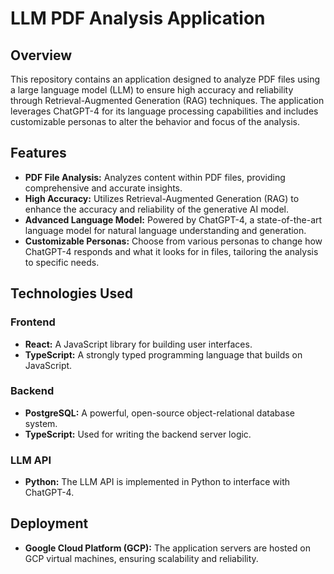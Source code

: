 # LLM PDF Analysis Application

## Overview

This repository contains an application designed to analyze PDF files using a large language model (LLM) to ensure high accuracy and reliability through Retrieval-Augmented Generation (RAG) techniques. The application leverages ChatGPT-4 for its language processing capabilities and includes customizable personas to alter the behavior and focus of the analysis.

## Features

- **PDF File Analysis:** Analyzes content within PDF files, providing comprehensive and accurate insights.
- **High Accuracy:** Utilizes Retrieval-Augmented Generation (RAG) to enhance the accuracy and reliability of the generative AI model.
- **Advanced Language Model:** Powered by ChatGPT-4, a state-of-the-art language model for natural language understanding and generation.
- **Customizable Personas:** Choose from various personas to change how ChatGPT-4 responds and what it looks for in files, tailoring the analysis to specific needs.

## Technologies Used

### Frontend

- **React:** A JavaScript library for building user interfaces.
- **TypeScript:** A strongly typed programming language that builds on JavaScript.

### Backend

- **PostgreSQL:** A powerful, open-source object-relational database system.
- **TypeScript:** Used for writing the backend server logic.

### LLM API

- **Python:** The LLM API is implemented in Python to interface with ChatGPT-4.

## Deployment

- **Google Cloud Platform (GCP):** The application servers are hosted on GCP virtual machines, ensuring scalability and reliability.
